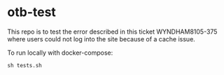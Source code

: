 # otb-test

This repo is to test the error described in this ticket WYNDHAM8105-375 where users could not log into the site because of a cache issue.

To run locally with docker-compose:

``sh tests.sh``